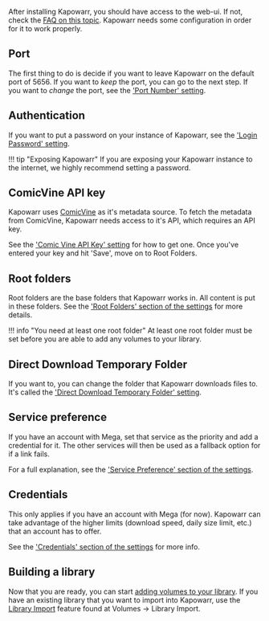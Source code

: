 After installing Kapowarr, you should have access to the web-ui. If not, check the [FAQ on this topic](../other_docs/faq.md#how-do-i-access-the-web-ui). Kapowarr needs some configuration in order for it to work properly.

## Port

The first thing to do is decide if you want to leave Kapowarr on the default port of 5656. If you want to _keep_ the port, you can go to the next step. If you want to _change_ the port, see the ['Port Number' setting](../settings/general.md#port-number).

## Authentication

If you want to put a password on your instance of Kapowarr, see the ['Login Password' setting](../settings/general.md#login-password).

!!! tip "Exposing Kapowarr"
	If you are exposing your Kapowarr instance to the internet, we highly recommend setting a password.

## ComicVine API key

Kapowarr uses [ComicVine](https://comicvine.gamespot.com/) as it's metadata source. To fetch the metadata from ComicVine, Kapowarr needs access to it's API, which requires an API key.

See the ['Comic Vine API Key' setting](../settings/general.md#comic-vine-api-key) for how to get one. Once you've entered your key and hit 'Save', move on to Root Folders.  

## Root folders

Root folders are the base folders that Kapowarr works in. All content is put in these folders. See the ['Root Folders' section of the settings](../settings/mediamanagement.md#root-folders) for more details.

!!! info "You need at least one root folder"
	At least one root folder must be set before you are able to add any volumes to your library.

## Direct Download Temporary Folder

If you want to, you can change the folder that Kapowarr downloads files to. It's called the ['Direct Download Temporary Folder' setting](../settings/download.md#direct-download-temporary-folder).

## Service preference

If you have an account with Mega, set that service as the priority and add a credential for it. The other services will then be used as a fallback option for if a link fails.

For a full explanation, see the ['Service Preference' section of the settings](../settings/download.md#service-preference).  

## Credentials

This only applies if you have an account with Mega (for now). Kapowarr can take advantage of the higher limits (download speed, daily size limit, etc.) that an account has to offer.

See the ['Credentials' section of the settings](../settings/download.md#credentials) for more info.

## Building a library

Now that you are ready, you can start [adding volumes to your library](../general_info/managing_volume.md#adding-volumes-to-your-library). If you have an existing library that you want to import into Kapowarr, use the [Library Import](../general_info/features.md#library-import) feature found at Volumes -> Library Import.
